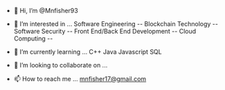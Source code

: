 - 👋 Hi, I’m @Mnfisher93
- 👀 I’m interested in ...
  Software Engineering --
  Blockchain Technology --
  Software Security --
  Front End/Back End Development -- 
  Cloud Computing --
  
  
- 🌱 I’m currently learning ...
     C++
     Java
     Javascript 
     SQL
     
     
     
- 💞️ I’m looking to collaborate on ...
- 📫 How to reach me ...
    mnfisher17@gmail.com

<!---
Mnfisher93/Mnfisher93 is a ✨ special ✨ repository because its `README.md` (this file) appears on your GitHub profile.
You can click the Preview link to take a look at your changes.
--->
